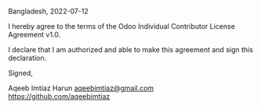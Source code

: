 Bangladesh, 2022-07-12

I hereby agree to the terms of the Odoo Individual Contributor License
Agreement v1.0.

I declare that I am authorized and able to make this agreement and sign this
declaration.

Signed,

Aqeeb Imtiaz Harun aqeebimtiaz@gmail.com https://github.com/aqeebimtiaz
